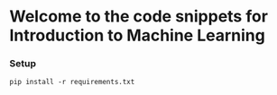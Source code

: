 # Welcome to the code snippets for Introduction to Machine Learning

### Setup
```
pip install -r requirements.txt
```